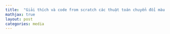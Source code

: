 ```yaml
---
title:  "Giải thích và code from scratch các thuật toán chuyển đổi màu (Color Transformation)"
mathjax: true
layout: post
categories: media
---
```




